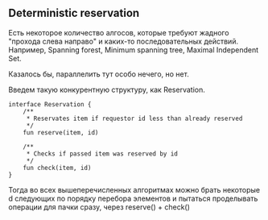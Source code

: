 ## Deterministic reservation

Есть некоторое количество алгосов, 
которые требуют жадного "прохода слева направо" 
и каких-то последовательных действий.
Например, Spanning forest,
Minimum spanning tree, Maximal Independent Set.

Казалось бы, параллелить тут особо нечего, но нет.

Введем такую конкурентную структуру, как Reservation.

```
interface Reservation {
    /**
     * Reservates item if requestor id less than already reserved
     */
    fun reserve(item, id)

    /**
     * Checks if passed item was reserved by id
     */
    fun check(item, id)
}
```

Тогда во всех вышеперечисленных алгоритмах можно брать некоторые d
следующих по порядку перебора элементов и пытаться проделывать
операции для пачки сразу, через reserve() + check()
